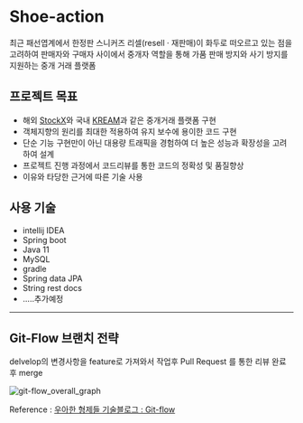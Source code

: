 # Shoe-action

최근 패선엽계에서 한정판 스니커즈 리셀(resell · 재판매)이 화두로 떠오르고 있는 점을 고려하여 판매자와 구매자 사이에서 중개자 역할을 통해 가품 판매 방지와 사기 방지를 지원하는 중개 거래 플랫폼



## 프로젝트 목표

- 해외 [StockX](https://stockx.com/)와 국내 [KREAM](https://kream.co.kr/)과 같은 중개거래 플랫폼 구현
- 객체지향의 원리를 최대한 적용하여 유지 보수에 용이한 코드 구현
- 단순 기능 구현만이 아닌 대용량 트래픽을 경험하여 더 높은 성능과 확장성을 고려하여 설계
- 프로젝트 진행 과정에서 코드리뷰를 통한 코드의 정확성 및 품질향상
- 이유와 타당한 근거에 따른 기술 사용



## 사용 기술

- intellij IDEA
- Spring boot
- Java 11
- MySQL
- gradle
- Spring data JPA
- String rest docs
- .....추가예정


******************

## Git-Flow 브랜치 전략

delvelop의 변경사항을 feature로 가져와서 작업후 Pull Request 를 통한 리뷰 완료 후 merge 

![git-flow_overall_graph](https://user-images.githubusercontent.com/39195377/104150331-f28bd580-541c-11eb-8608-b7ff806d4e7b.png)

Reference : [우아한 형제들 기술블로그 : Git-flow](https://woowabros.github.io/experience/2017/10/30/baemin-mobile-git-branch-strategy.html)

